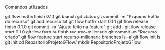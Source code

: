Comandos utilizados

git flow hotfix finish 0.1.1
git branch
git status
git commit -m "Pequeno hotfix do recurso"
git add recurso.txt 
git flow hotfix start 0.1.1
git flow release finish 0.1.0
git commit -m "Ajuste feito na feature"
git add .
git flow release start 0.1.0
git flow feature finish recurso-milionario
git commit -m "Recurso criado"
git flow feature start recurso-milionario
branches
ls -al
git flow init
ls
git init
cd RepositorioProjetoGFlow/
mkdir RepositorioProjetoGFlow

